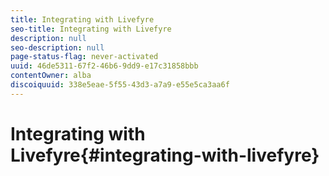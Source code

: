 ```yaml
---
title: Integrating with Livefyre
seo-title: Integrating with Livefyre
description: null
seo-description: null
page-status-flag: never-activated
uuid: 46de5311-67f2-46b6-9dd9-e17c31858bbb
contentOwner: alba
discoiquuid: 338e5eae-5f55-43d3-a7a9-e55e5ca3aa6f
---
```


# Integrating with Livefyre{#integrating-with-livefyre}

